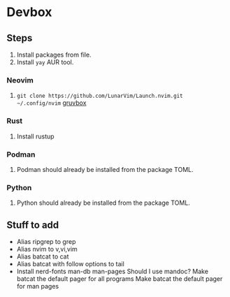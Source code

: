 # Devbox

## Steps

1. Install packages from file.
1. Install `yay` AUR tool.

### Neovim

1. `git clone https://github.com/LunarVim/Launch.nvim.git ~/.config/nvim`
[gruvbox](https://github.com/ellisonleao/gruvbox.nvim)

### Rust

1. Install rustup

### Podman

1. Podman should already be installed from the package TOML.

### Python

1. Python should already be installed from the package TOML.


## Stuff to add
- Alias ripgrep to grep
- Alias nvim to v,vi,vim
- Alias batcat to cat
- Alias batcat with follow options to tail
- Install nerd-fonts
man-db
man-pages
Should I use mandoc?
Make batcat the default pager for all programs
Make batcat the default pager for man pages
